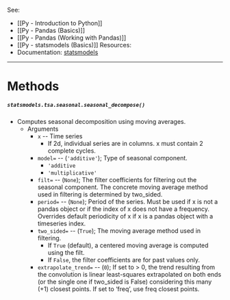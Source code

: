 See:
* [[Py - Introduction to Python]]
* [[Py - Pandas (Basics)]]
* [[Py - Pandas (Working with Pandas)]]
* [[Py - statsmodels (Basics)]]
Resources:
* Documentation: [statsmodels](https://www.statsmodels.org/stable/index.html)

---
# Methods
##### `statsmodels.tsa.seasonal.seasonal_decompose()`
* Computes seasonal decomposition using moving averages.
	* Arguments
		* `x` -- Time series
			* If 2d, individual series are in columns. x must contain 2 complete cycles.
		* `model=` -- (`'additive'`); Type of seasonal component.
			* `'additive`
			* `'multiplicative'`
		* `filt=` -- (`None`); The filter coefficients for filtering out the seasonal component. The concrete moving average method used in filtering is determined by two_sided.
		* `period=` -- (`None`); Period of the series. Must be used if x is not a pandas object or if the index of x does not have a frequency. Overrides default periodicity of x if x is a pandas object with a timeseries index.
		* `two_sided=` -- (`True`); The moving average method used in filtering. 
			* If `True` (default), a centered moving average is computed using the filt. 
			* If `False`, the filter coefficients are for past values only.
		* `extrapolate_trend=` -- (`0`); If set to > 0, the trend resulting from the convolution is linear least-squares extrapolated on both ends (or the single one if two_sided is False) considering this many (+1) closest points. If set to ‘freq’, use freq closest points.